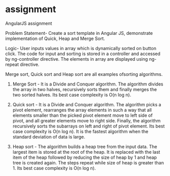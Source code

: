 # assignment
AngularJS assignment

Problem Statement- Create a sort template in Angular JS, demonstrate implementation of Quick, Heap and Merge Sort.

Logic- User inputs values in array which is dynamically sorted on button click. The code for input and sorting is stored in a controller and accessed by ng-controller directive. The elements in array are displayed using ng-repeat directive. 

Merge sort, Quick sort and Heap sort are all examples ofsorting algorithms. 
1. Merge Sort - It is a Divide and Conquer algorithm. The algorithm divides the array in two halves, recursively sorts them and finally merges the two sorted halves. Its best case complexity is O(n log n).

2. Quick sort - It is a Divide and Conquer algorithm. The algorithm picks a pivot element, rearranges the array elements in such a way that all elements smaller than the picked pivot element move to left side of pivot, and all greater elements move to right side. Finally, the algorithm recursively sorts the subarrays on left and right of pivot element. Its best case complexity is O(n log n). It is the fastest algorithm when the standard deviation of data is large.

3. Heap sort - The algorithm builds a heap tree from the input data. The largest item is stored at the root of the heap. It is replaced with the last item of the heap followed by reducing the size of heap by 1 and heap tree is created again. The steps repeat while size of heap is greater than 1. Its best case complexity is O(n log n).
